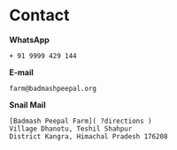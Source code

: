 Contact
==========

**WhatsApp**  
	
    + 91 9999 429 144
    

**E-mail**  

	farm@badmashpeepal.org
    
    
**Snail Mail**

	[Badmash Peepal Farm]( ?directions )  
	Village Dhanotu, Teshil Shahpur  
	District Kangra, Himachal Pradesh 176208  